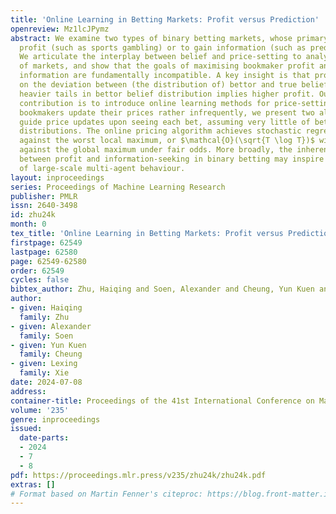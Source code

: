 ```yaml
---
title: 'Online Learning in Betting Markets: Profit versus Prediction'
openreview: Mz1lcJPymz
abstract: We examine two types of binary betting markets, whose primary goal is for
  profit (such as sports gambling) or to gain information (such as prediction markets).
  We articulate the interplay between belief and price-setting to analyse both types
  of markets, and show that the goals of maximising bookmaker profit and eliciting
  information are fundamentally incompatible. A key insight is that profit hinges
  on the deviation between (the distribution of) bettor and true beliefs, and that
  heavier tails in bettor belief distribution implies higher profit. Our algorithmic
  contribution is to introduce online learning methods for price-setting. Traditionally
  bookmakers update their prices rather infrequently, we present two algorithms that
  guide price updates upon seeing each bet, assuming very little of bettor belief
  distributions. The online pricing algorithm achieves stochastic regret of $\mathcal{O}(\sqrt{T})$
  against the worst local maximum, or $\mathcal{O}(\sqrt{T \log T})$ with high probability
  against the global maximum under fair odds. More broadly, the inherent tradeoff
  between profit and information-seeking in binary betting may inspire new understandings
  of large-scale multi-agent behaviour.
layout: inproceedings
series: Proceedings of Machine Learning Research
publisher: PMLR
issn: 2640-3498
id: zhu24k
month: 0
tex_title: 'Online Learning in Betting Markets: Profit versus Prediction'
firstpage: 62549
lastpage: 62580
page: 62549-62580
order: 62549
cycles: false
bibtex_author: Zhu, Haiqing and Soen, Alexander and Cheung, Yun Kuen and Xie, Lexing
author:
- given: Haiqing
  family: Zhu
- given: Alexander
  family: Soen
- given: Yun Kuen
  family: Cheung
- given: Lexing
  family: Xie
date: 2024-07-08
address:
container-title: Proceedings of the 41st International Conference on Machine Learning
volume: '235'
genre: inproceedings
issued:
  date-parts:
  - 2024
  - 7
  - 8
pdf: https://proceedings.mlr.press/v235/zhu24k/zhu24k.pdf
extras: []
# Format based on Martin Fenner's citeproc: https://blog.front-matter.io/posts/citeproc-yaml-for-bibliographies/
---
```

